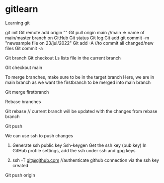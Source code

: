 # gitlearn

Learning git

git init
Git remote add origin "<link to GitHub repo>"
Git pull origin main //main => name of main/master branch on GitHub
Git status
Git log
Git add <filename>
git commit -m "newsample file on 23/jul/2022"
Git add -A //to commit all changed/new files
Git commit -a

Git branch <branch-name>
Git checkout <branch-name>
Ls lists file in the current branch

Git checkout main

To merge branches, make sure to be in the target branch
Here, we are in main branch as we want the firstbranch to be merged into main branch

Git merge firstbranch

Rebase branches

Git rebase <branchname> // current branch will be updated with the changes from rebase branch

Git push

We can use ssh to push changes

1. Generate ssh public key
Ssh-keygen
Get the ssh key (pub key)
In GitHub profile settings, add the ssh under ssh and gpg keys

2. ssh -T git@github.com //authenticate github connection via the ssh key created

Git push origin <branchname>